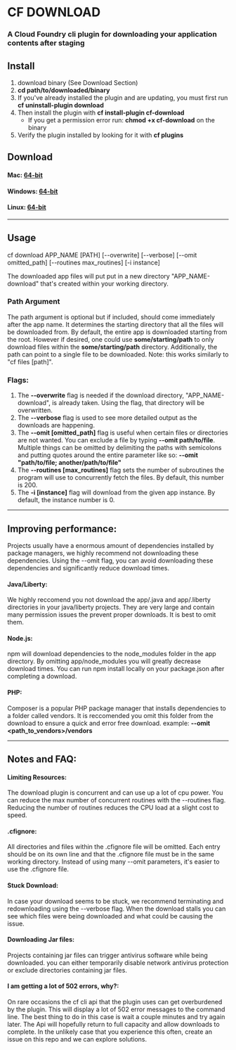 # CF DOWNLOAD
### A Cloud Foundry cli plugin for downloading your application contents after staging

## Install 
1. download binary (See Download Section)
2. **cd path/to/downloaded/binary**
3. If you've already installed the plugin and are updating, you must first run **cf uninstall-plugin download**
4. Then install the plugin with **cf install-plugin cf-download** 
	* If you get a permission error run: **chmod +x cf-download** on the binary
5. Verify the plugin installed by looking for it with **cf plugins** 

## Download

#### Mac:     [64-bit](https://github.rtp.raleigh.ibm.com/jstart/cf-download/raw/master/binaries/darwin/amd64/cf-download)   
#### Windows: [64-bit](https://github.rtp.raleigh.ibm.com/jstart/cf-download/blob/master/binaries/windows/amd64/cf-download.exe)    
#### Linux:   [64-bit](https://github.rtp.raleigh.ibm.com/jstart/cf-download/raw/master/binaries/linux/amd64/cf-download)

***

## Usage

cf download APP_NAME [PATH] [--overwrite] [--verbose] [--omit omitted_path] [--routines max_routines] [-i instance]

The downloaded app files will put put in a new directory "APP_NAME-download" that's created within your working directory.

### Path Argument
The path argument is optional but if included, should come immediately after the app name. It determines the starting directory that all the files will be downloaded from. By default, the entire app is downloaded starting from the root. However if desired, one could use **some/starting/path** to only download files within the **some/starting/path** directory. Additionally, the path can point to a single file to be downloaded. Note: this works similarly to "cf files [path]".

### Flags:
1. The **--overwrite** flag is needed if the download directory, "APP_NAME-download", is already taken. Using the flag, that directory will be overwritten.
2. The **--verbose** flag is used to see more detailed output as the downloads are happening.
3. The **--omit [omitted_path]** flag is useful when certain files or directories are not wanted. You can exclude a file by typing **--omit path/to/file**. Multiple things can be omitted by delimiting the paths with semicolons and putting quotes around the entire parameter like so: **--omit "path/to/file; another/path/to/file"**
4. The **--routines [max_routines]** flag sets the number of subroutines the program will use to concurrently fetch the files. By default, this number is 200.
5. The **-i [instance]** flag will download from the given app instance. By default, the instance number is 0.

***

## Improving performance: 
Projects usually have a enormous amount of dependencies installed by package managers, we highly recommend not downloading these dependencies. Using the --omit flag, you can avoid downloading these dependencies and significantly reduce download times.

#### Java/Liberty:
We highly reccomend you not download the app/.java and app/.liberty directories in your java/liberty projects. They are very large and contain many permission issues the prevent proper downloads. It is best to omit them. 

#### Node.js:
npm will download dependencies to the node_modules folder in the app directory. By omitting app/node_modules you will greatly decrease download times. You can run npm install locally on your package.json after completing a download. 

#### PHP:
Composer is a popular PHP package manager that installs dependencies to a folder called vendors. It is reccomended you omit this folder from the download to ensure a quick and error free download. example: **--omit <path_to_vendors>/vendors** 

***

## Notes and FAQ:  
#### Limiting Resources:  
The download plugin is concurrent and can use up a lot of cpu power. You can reduce the max number of concurrent routines with the --routines flag. Reducing the number of routines reduces the CPU load at a slight cost to speed.

#### .cfignore:
All directories and files within the .cfignore file will be omitted. Each entry should be on its own line and that the .cfignore file must be in the same working directory. Instead of using many --omit parameters, it's easier to use the .cfignore file.

#### Stuck Download:  
In case your download seems to be stuck, we recommend terminating and redownloading using the --verbose flag. When the download stalls you can see which files were being downloaded and what could be causing the issue. 

#### Downloading Jar files:
Projects containing jar files can trigger antivirus software while being downloaded. you can either temporarily disable network antivirus protection or exclude directories containing jar files.

#### I am getting a lot of 502 errors, why?:
On rare occasions the cf cli api that the plugin uses can get overburdened by the plugin. This will display a lot of 502 error messages to the command line. The best thing to do in this case is wait a couple minutes and try again later. The Api will hopefully return to full capacity and allow downloads to complete. In the unlikely case that you experience this often, create an issue on this repo and we can explore solutions.  
